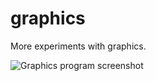 # graphics

More experiments with graphics.

![Graphics program screenshot](https://raw.githubusercontent.com/ca98am79/my-first-programs/master/graphics/graphics.gif)
